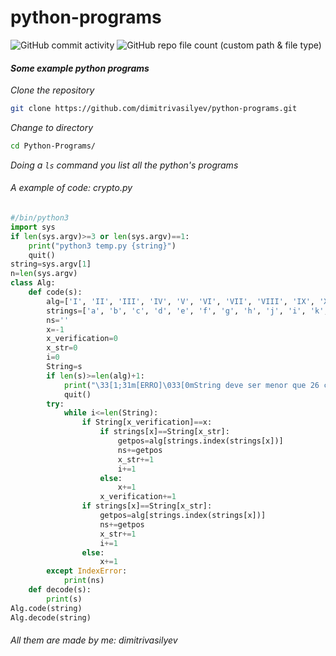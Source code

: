 # python-programs
![GitHub commit activity](https://img.shields.io/github/commit-activity/w/dimitrivasilyev/python-programs?color=red&label=Commit%20Activity&style=plastic) ![GitHub repo file count (custom path & file type)](https://img.shields.io/github/directory-file-count/dimitrivasilyev/python-programs/Python-Programs?color=red&label=Python's+programs&style=plastic)
#### _Some example python programs_
*Clone the repository*
```sh
git clone https://github.com/dimitrivasilyev/python-programs.git
```
*Change to directory*
```sh
cd Python-Programs/
```
*Doing a ```ls``` command you list all the python's programs*
###### *A example of code*: crypto.py
```py
#/bin/python3
import sys
if len(sys.argv)>=3 or len(sys.argv)==1:
    print("python3 temp.py {string}")
    quit()
string=sys.argv[1]
n=len(sys.argv)
class Alg:
    def code(s):
        alg=['I', 'II', 'III', 'IV', 'V', 'VI', 'VII', 'VIII', 'IX', 'X', 'XI', 'XII', 'XIII', 'XIV', 'XV', 'XVI', 'XVII', 'XVIII', 'XIX', 'XX', 'XXI', 'XXII', 'XXIII', 'XXIV', 'XXV', 'XXVI', 'XXVII', 'XXVIII', 'XXIX', 'XXX', 'XXXI', 'XXXII', 'XXXII', 'XXXIV', 'XXXV', 'XXXVI']
        strings=['a', 'b', 'c', 'd', 'e', 'f', 'g', 'h', 'j', 'i', 'k', 'l', 'm', 'n', 'o', 'p', 'q', 'r', 's', 't', 'u', 'v', 'w', 'x' , 'y', 'z', '0', '1', '2', '3', '4', '5', '6', '7', '8', '9']
        ns=''
        x=-1
        x_verification=0
        x_str=0
        i=0
        String=s
        if len(s)>=len(alg)+1:
            print("\33[1;31m[ERRO]\033[0mString deve ser menor que 26 caracteres.")
            quit()
        try:
            while i<=len(String):
                if String[x_verification]==x:
                    if strings[x]==String[x_str]:
                        getpos=alg[strings.index(strings[x])] 
                        ns+=getpos
                        x_str+=1
                        i+=1
                    else:
                        x+=1
                    x_verification+=1
                if strings[x]==String[x_str]:
                    getpos=alg[strings.index(strings[x])] 
                    ns+=getpos
                    x_str+=1
                    i+=1
                else:
                    x+=1
        except IndexError:
            print(ns)
    def decode(s):
        print(s)
Alg.code(string)
Alg.decode(string)
```
###### _All them are made by me:_   *dimitrivasilyev*
